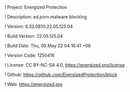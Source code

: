 ! Project: Energized Protection

! Description: ad.porn.malware blocking.

! Version: 6.32.0810.22.05.125.04

! Build Version: 22.05.125.04

! Build Date: Thu, 05 May 22 04:16:41 +06

! Version Code: 1250416

! License: CC BY-NC-SA 4.0, https://energized.pro/license

! Github: https://github.com/EnergizedProtection/block

! Web: https://energized.pro
